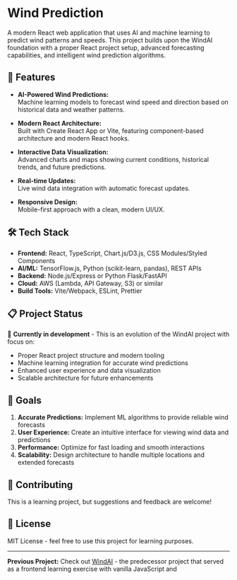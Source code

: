 # Wind Prediction

A modern React web application that uses AI and machine learning to predict wind patterns and speeds. This project builds upon the WindAI foundation with a proper React project setup, advanced forecasting capabilities, and intelligent wind prediction algorithms.

## 🚀 Features

- **AI-Powered Wind Predictions:**  
  Machine learning models to forecast wind speed and direction based on historical data and weather patterns.

- **Modern React Architecture:**  
  Built with Create React App or Vite, featuring component-based architecture and modern React hooks.

- **Interactive Data Visualization:**  
  Advanced charts and maps showing current conditions, historical trends, and future predictions.

- **Real-time Updates:**  
  Live wind data integration with automatic forecast updates.

- **Responsive Design:**  
  Mobile-first approach with a clean, modern UI/UX.

## 🛠️ Tech Stack

- **Frontend:** React, TypeScript, Chart.js/D3.js, CSS Modules/Styled Components
- **AI/ML:** TensorFlow.js, Python (scikit-learn, pandas), REST APIs
- **Backend:** Node.js/Express or Python Flask/FastAPI
- **Cloud:** AWS (Lambda, API Gateway, S3) or similar
- **Build Tools:** Vite/Webpack, ESLint, Prettier

## 📋 Project Status

🚧 **Currently in development** - This is an evolution of the WindAI project with focus on:
- Proper React project structure and modern tooling
- Machine learning integration for accurate wind predictions
- Enhanced user experience and data visualization
- Scalable architecture for future enhancements

## 🎯 Goals

1. **Accurate Predictions:** Implement ML algorithms to provide reliable wind forecasts
2. **User Experience:** Create an intuitive interface for viewing wind data and predictions
3. **Performance:** Optimize for fast loading and smooth interactions
4. **Scalability:** Design architecture to handle multiple locations and extended forecasts


## 🤝 Contributing

This is a learning project, but suggestions and feedback are welcome!

## 📝 License

MIT License - feel free to use this project for learning purposes.

---

**Previous Project:** Check out [WindAI](../WindAI) - the predecessor project that served as a frontend learning exercise with vanilla JavaScript and
